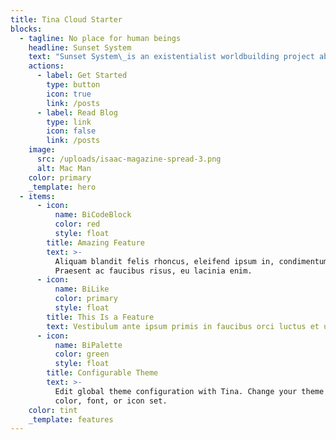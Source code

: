 ```yaml
---
title: Tina Cloud Starter
blocks:
  - tagline: No place for human beings
    headline: Sunset System
    text: "Sunset System\_is an existentialist worldbuilding project about the machines left behind by humanity after they vanished from the Solar System one fateful day. The project explores the machines' struggle to find meaning as they gain consciousness, the world of retrofuturistic dreams they live in, and the wild and strange ways their society may be evolving.\n"
    actions:
      - label: Get Started
        type: button
        icon: true
        link: /posts
      - label: Read Blog
        type: link
        icon: false
        link: /posts
    image:
      src: /uploads/isaac-magazine-spread-3.png
      alt: Mac Man
    color: primary
    _template: hero
  - items:
      - icon:
          name: BiCodeBlock
          color: red
          style: float
        title: Amazing Feature
        text: >-
          Aliquam blandit felis rhoncus, eleifend ipsum in, condimentum nibh.
          Praesent ac faucibus risus, eu lacinia enim.
      - icon:
          name: BiLike
          color: primary
          style: float
        title: This Is a Feature
        text: Vestibulum ante ipsum primis in faucibus orci luctus et ultrices.
      - icon:
          name: BiPalette
          color: green
          style: float
        title: Configurable Theme
        text: >-
          Edit global theme configuration with Tina. Change your theme's primary
          color, font, or icon set.
    color: tint
    _template: features
---
```



